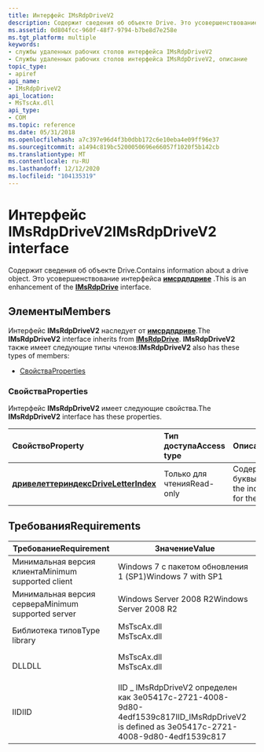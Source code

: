 ```yaml
---
title: Интерфейс IMsRdpDriveV2
description: Содержит сведения об объекте Drive. Это усовершенствование интерфейса Имсрдпдриве.
ms.assetid: 0d804fcc-960f-48f7-9794-b7be8d7e258e
ms.tgt_platform: multiple
keywords:
- службы удаленных рабочих столов интерфейса IMsRdpDriveV2
- Службы удаленных рабочих столов интерфейса IMsRdpDriveV2, описание
topic_type:
- apiref
api_name:
- IMsRdpDriveV2
api_location:
- MsTscAx.dll
api_type:
- COM
ms.topic: reference
ms.date: 05/31/2018
ms.openlocfilehash: a7c397e96d4f3b0dbb172c6e10eba4e09ff96e37
ms.sourcegitcommit: a1494c819bc5200050696e66057f1020f5b142cb
ms.translationtype: MT
ms.contentlocale: ru-RU
ms.lasthandoff: 12/12/2020
ms.locfileid: "104135319"
---
```

# <a name="imsrdpdrivev2-interface"></a><span data-ttu-id="7fcd2-106">Интерфейс IMsRdpDriveV2</span><span class="sxs-lookup"><span data-stu-id="7fcd2-106">IMsRdpDriveV2 interface</span></span>

<span data-ttu-id="7fcd2-107">Содержит сведения об объекте Drive.</span><span class="sxs-lookup"><span data-stu-id="7fcd2-107">Contains information about a drive object.</span></span> <span data-ttu-id="7fcd2-108">Это усовершенствование интерфейса [**имсрдпдриве**](imsrdpdrive.md) .</span><span class="sxs-lookup"><span data-stu-id="7fcd2-108">This is an enhancement of the [**IMsRdpDrive**](imsrdpdrive.md) interface.</span></span>

## <a name="members"></a><span data-ttu-id="7fcd2-109">Элементы</span><span class="sxs-lookup"><span data-stu-id="7fcd2-109">Members</span></span>

<span data-ttu-id="7fcd2-110">Интерфейс **IMsRdpDriveV2** наследует от [**имсрдпдриве**](imsrdpdrive.md).</span><span class="sxs-lookup"><span data-stu-id="7fcd2-110">The **IMsRdpDriveV2** interface inherits from [**IMsRdpDrive**](imsrdpdrive.md).</span></span> <span data-ttu-id="7fcd2-111">**IMsRdpDriveV2** также имеет следующие типы членов:</span><span class="sxs-lookup"><span data-stu-id="7fcd2-111">**IMsRdpDriveV2** also has these types of members:</span></span>

-   [<span data-ttu-id="7fcd2-112">Свойства</span><span class="sxs-lookup"><span data-stu-id="7fcd2-112">Properties</span></span>](#properties)

### <a name="properties"></a><span data-ttu-id="7fcd2-113">Свойства</span><span class="sxs-lookup"><span data-stu-id="7fcd2-113">Properties</span></span>

<span data-ttu-id="7fcd2-114">Интерфейс **IMsRdpDriveV2** имеет следующие свойства.</span><span class="sxs-lookup"><span data-stu-id="7fcd2-114">The **IMsRdpDriveV2** interface has these properties.</span></span>



| <span data-ttu-id="7fcd2-115">Свойство</span><span class="sxs-lookup"><span data-stu-id="7fcd2-115">Property</span></span>                                                              | <span data-ttu-id="7fcd2-116">Тип доступа</span><span class="sxs-lookup"><span data-stu-id="7fcd2-116">Access type</span></span>          | <span data-ttu-id="7fcd2-117">Описание</span><span class="sxs-lookup"><span data-stu-id="7fcd2-117">Description</span></span>                                                |
|:----------------------------------------------------------------------|:---------------------|:-----------------------------------------------------------|
| [<span data-ttu-id="7fcd2-118">**дривелеттериндекс**</span><span class="sxs-lookup"><span data-stu-id="7fcd2-118">**DriveLetterIndex**</span></span>](imsrdpdrivev2-driveletterindex.md)<br/> | <span data-ttu-id="7fcd2-119">Только для чтения</span><span class="sxs-lookup"><span data-stu-id="7fcd2-119">Read-only</span></span><br/> | <span data-ttu-id="7fcd2-120">Содержит индекс буквы диска.</span><span class="sxs-lookup"><span data-stu-id="7fcd2-120">Contains the index of the letter for the drive.</span></span><br/> |



 

## <a name="requirements"></a><span data-ttu-id="7fcd2-121">Требования</span><span class="sxs-lookup"><span data-stu-id="7fcd2-121">Requirements</span></span>



| <span data-ttu-id="7fcd2-122">Требование</span><span class="sxs-lookup"><span data-stu-id="7fcd2-122">Requirement</span></span> | <span data-ttu-id="7fcd2-123">Значение</span><span class="sxs-lookup"><span data-stu-id="7fcd2-123">Value</span></span> |
|-------------------------------------|----------------------------------------------------------------------------------------|
| <span data-ttu-id="7fcd2-124">Минимальная версия клиента</span><span class="sxs-lookup"><span data-stu-id="7fcd2-124">Minimum supported client</span></span><br/> | <span data-ttu-id="7fcd2-125">Windows 7 с пакетом обновления 1 (SP1)</span><span class="sxs-lookup"><span data-stu-id="7fcd2-125">Windows 7 with SP1</span></span><br/>                                                          |
| <span data-ttu-id="7fcd2-126">Минимальная версия сервера</span><span class="sxs-lookup"><span data-stu-id="7fcd2-126">Minimum supported server</span></span><br/> | <span data-ttu-id="7fcd2-127">Windows Server 2008 R2</span><span class="sxs-lookup"><span data-stu-id="7fcd2-127">Windows Server 2008 R2</span></span><br/>                                                      |
| <span data-ttu-id="7fcd2-128">Библиотека типов</span><span class="sxs-lookup"><span data-stu-id="7fcd2-128">Type library</span></span><br/>             | <dl> <span data-ttu-id="7fcd2-129"><dt>MsTscAx.dll</dt></span><span class="sxs-lookup"><span data-stu-id="7fcd2-129"><dt>MsTscAx.dll</dt></span></span> </dl> |
| <span data-ttu-id="7fcd2-130">DLL</span><span class="sxs-lookup"><span data-stu-id="7fcd2-130">DLL</span></span><br/>                      | <dl> <span data-ttu-id="7fcd2-131"><dt>MsTscAx.dll</dt></span><span class="sxs-lookup"><span data-stu-id="7fcd2-131"><dt>MsTscAx.dll</dt></span></span> </dl> |
| <span data-ttu-id="7fcd2-132">IID</span><span class="sxs-lookup"><span data-stu-id="7fcd2-132">IID</span></span><br/>                      | <span data-ttu-id="7fcd2-133">IID \_ IMsRdpDriveV2 определен как 3e05417c-2721-4008-9d80-4edf1539c817</span><span class="sxs-lookup"><span data-stu-id="7fcd2-133">IID\_IMsRdpDriveV2 is defined as 3e05417c-2721-4008-9d80-4edf1539c817</span></span><br/>       |



 

 





